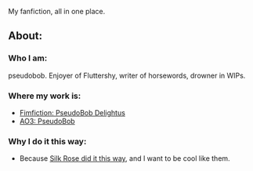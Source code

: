 My fanfiction, all in one place.
## About:

### Who I am:
pseudobob. Enjoyer of Fluttershy, writer of horsewords, drowner in WIPs.

### Where my work is:
- [Fimfiction: PseudoBob Delightus](https://www.fimfiction.net/user/12771/)
- [AO3: PseudoBob](https://archiveofourown.org/users/PseudoBob)

### Why I do it this way:
- Because [Silk Rose did it this way](https://github.com/SilkRose/Pony), and I want to be cool like them.